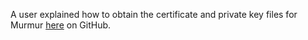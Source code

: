 A user explained how to obtain the certificate and private key files for
Murmur
[here](https://github.com/mumble-voip/mumble/issues/3439#issuecomment-403257193)
on GitHub.